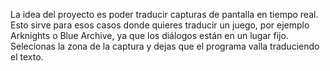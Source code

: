 La idea del proyecto es poder traducir capturas de pantalla en tiempo real. 
Esto sirve para esos casos donde quieres traducir un juego, por ejemplo Arknights o Blue Archive, ya que los diálogos están en un lugar fijo. Selecionas la zona de la captura y dejas que el programa valla traduciendo el texto.
